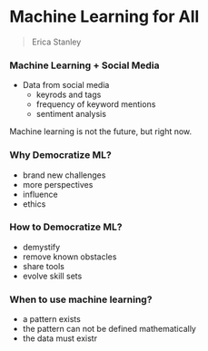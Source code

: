 # Machine Learning for All
> Erica Stanley

### Machine Learning + Social Media
- Data from social media
	- keyrods and tags
	- frequency of keyword mentions
	- sentiment analysis

Machine learning is not the future, but right now. 

### Why Democratize ML?
- brand new challenges
- more perspectives
- influence 
- ethics

### How to Democratize ML? 
- demystify
- remove known obstacles
- share tools
- evolve skill sets


### When to use machine learning? 
- a pattern exists
- the pattern can not be defined mathematically
- the data must existr


